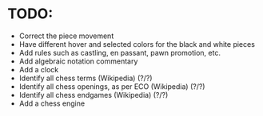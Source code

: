 # TODO:

- Correct the piece movement
- Have different hover and selected colors for the black and white pieces
- Add rules such as castling, en passant, pawn promotion, etc.
- Add algebraic notation commentary
- Add a clock
- Identify all chess terms (Wikipedia) (?/?)
- Identify all chess openings, as per ECO (Wikipedia) (?/?)
- Identify all chess endgames (Wikipedia) (?/?)
- Add a chess engine
